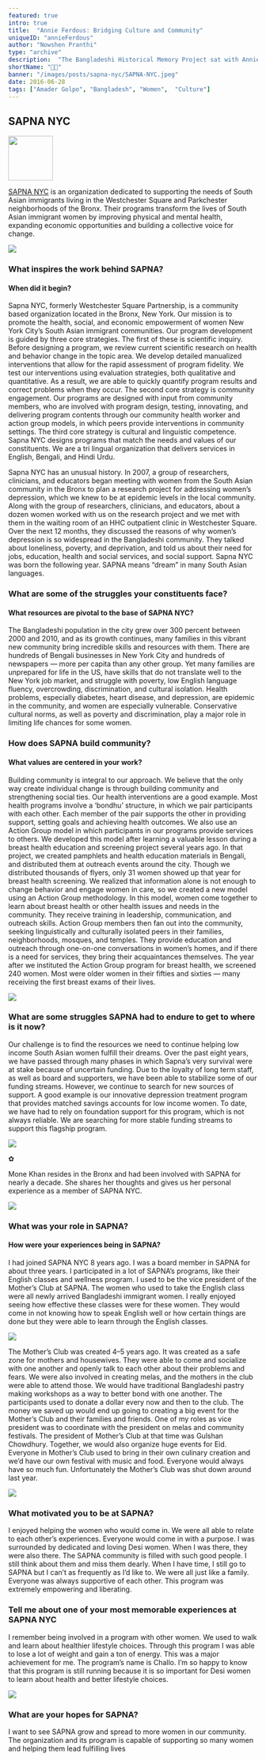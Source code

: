 ```yaml
---
featured: true
intro: true
title:  "Annie Ferdous: Bridging Culture and Community"
uniqueID: "annieFerdous"
author: "Nowshen Pranthi"
type: "archive"
description:  "The Bangladeshi Historical Memory Project sat with Annie Ferdous, a legendary Bangladeshi choreographer and dancer based in New York."
shortName: "💃🏾"
banner: "/images/posts/sapna-nyc/SAPNA-NYC.jpeg"
date: 2016-06-28
tags: ["Amader Golpo", "Bangladesh", "Women",  "Culture"]
---
```


## SAPNA NYC

<img width="90" src="/images/posts/sapna-nyc/sapna-logo.png" class="padding-top">

[SAPNA NYC](http://sapnanyc.org/) is an organization dedicated to supporting the needs of South Asian immigrants living in the Westchester Square and Parkchester neighborhoods of the Bronx. Their programs transform the lives of South Asian immigrant women by improving physical and mental health, expanding economic opportunities and building a collective voice for change.

<img src="/images/posts/sapna-nyc/group.jpeg" class="padding-top">

### What inspires the work behind SAPNA?
#### When did it begin?

Sapna NYC, formerly Westchester Square Partnership, is a community based organization located in the Bronx, New York. Our mission is to promote the health, social, and economic empowerment of women New York City’s South Asian immigrant communities. Our program development is guided by three core strategies. The first of these is scientific inquiry. Before designing a program, we review current scientific research on health and behavior change in the topic area. We develop detailed manualized interventions that allow for the rapid assessment of program fidelity. We test our interventions using evaluation strategies, both qualitative and quantitative. As a result, we are able to quickly quantify program results and correct problems when they occur. The second core strategy is community engagement. Our programs are designed with input from community members, who are involved with program design, testing, innovating, and delivering program contents through our community health worker and action group models, in which peers provide interventions in community settings. The third core strategy is cultural and linguistic competence. Sapna NYC designs programs that match the needs and values of our constituents. We are a tri lingual organization that delivers services in English, Bengali, and Hindi Urdu.

Sapna NYC has an unusual history. In 2007, a group of researchers, clinicians, and educators began meeting with women from the South Asian community in the Bronx to plan a research project for addressing women’s depression, which we knew to be at epidemic levels in the local community. Along with the group of researchers, clinicians, and educators, about a dozen women worked with us on the research project and we met with them in the waiting room of an HHC outpatient clinic in Westchester Square. Over the next 12 months, they discussed the reasons of why women’s depression is so widespread in the Bangladeshi community. They talked about loneliness, poverty, and deprivation, and told us about their need for jobs, education, health and social services, and social support. Sapna NYC was born the following year. SAPNA means “dream” in many South Asian languages.

### What are some of the struggles your constituents face?
#### What resources are pivotal to the base of SAPNA NYC?

The Bangladeshi population in the city grew over 300 percent between 2000 and 2010, and as its growth continues, many families in this vibrant new community bring incredible skills and resources with them. There are hundreds of Bengali businesses in New York City and hundreds of newspapers — more per capita than any other group. Yet many families are unprepared for life in the US, have skills that do not translate well to the New York job market, and struggle with poverty, low English language fluency, overcrowding, discrimination, and cultural isolation. Health problems, especially diabetes, heart disease, and depression, are epidemic in the community, and women are especially vulnerable. Conservative cultural norms, as well as poverty and discrimination, play a major role in limiting life chances for some women.

###  How does SAPNA build community?
#### What values are centered in your work?

Building community is integral to our approach. We believe that the only way create individual change is through building community and strengthening social ties. Our health interventions are a good example. Most health programs involve a ‘bondhu’ structure, in which we pair participants with each other. Each member of the pair supports the other in providing support, setting goals and achieving health outcomes.
We also use an Action Group model in which participants in our programs provide services to others. We developed this model after learning a valuable lesson during a breast health education and screening project several years ago. In that project, we created pamphlets and health education materials in Bengali, and distributed them at outreach events around the city. Though we distributed thousands of flyers, only 31 women showed up that year for breast health screening. We realized that information alone is not enough to change behavior and engage women in care, so we created a new model using an Action Group methodology. In this model, women come together to learn about breast health or other health issues and needs in the community. They receive training in leadership, communication, and outreach skills. Action Group members then fan out into the community, seeking linguistically and culturally isolated peers in their families, neighborhoods, mosques, and temples. They provide education and outreach through one-on-one conversations in women’s homes, and if there is a need for services, they bring their acquaintances themselves. The year after we instituted the Action Group program for breast health, we screened 240 women. Most were older women in their fifties and sixties — many receiving the first breast exams of their lives.

<img src="/images/posts/sapna-nyc/two.jpeg" class="padding-top">

### What are some struggles SAPNA had to endure to get to where is it now?

Our challenge is to find the resources we need to continue helping low income South Asian women fulfill their dreams. Over the past eight years, we have passed through many phases in which Sapna’s very survival were at stake because of uncertain funding. Due to the loyalty of long term staff, as well as board and supporters, we have been able to stabilize some of our funding streams. However, we continue to search for new sources of support. A good example is our innovative depression treatment program that provides matched savings accounts for low income women. To date, we have had to rely on foundation support for this program, which is not always reliable. We are searching for more stable funding streams to support this flagship program.

<img src="/images/posts/sapna-nyc/cake.jpeg" class="padding-top">

✿

Mone Khan resides in the Bronx and had been involved with SAPNA for nearly a decade. She shares her thoughts and gives us her personal experience as a member of SAPNA NYC.

<img src="/images/posts/sapna-nyc/mone.jpeg" class="padding-top">

### What was your role in SAPNA?
#### How were your experiences being in SAPNA?

I had joined SAPNA NYC 8 years ago. I was a board member in SAPNA for about three years. I participated in a lot of SAPNA’s programs, like their English classes and wellness program. I used to be the vice president of the Mother’s Club at SAPNA. The women who used to take the English class were all newly arrived Bangladeshi immigrant women. I really enjoyed seeing how effective these classes were for these women. They would come in not knowing how to speak English well or how certain things are done but they were able to learn through the English classes.

<img src="/images/posts/sapna-nyc/group2.jpeg" class="padding-top">

The Mother’s Club was created 4–5 years ago. It was created as a safe zone for mothers and housewives. They were able to come and socialize with one another and openly talk to each other about their problems and fears. We were also involved in creating melas, and the mothers in the club were able to attend those. We would have traditional Bangladeshi pastry making workshops as a way to better bond with one another. The participants used to donate a dollar every now and then to the club. The money we saved up would end up going to creating a big event for the Mother’s Club and their families and friends. One of my roles as vice president was to coordinate with the president on melas and community festivals. The president of Mother’s Club at that time was Gulshan Chowdhury. Together, we would also organize huge events for Eid. Everyone in Mother’s Club used to bring in their own culinary creation and we’d have our own festival with music and food. Everyone would always have so much fun. Unfortunately the Mother’s Club was shut down around last year.

<img src="/images/posts/sapna-nyc/poster.jpeg" class="padding-top">

### What motivated you to be at SAPNA?

I enjoyed helping the women who would come in. We were all able to relate to each other’s experiences. Everyone would come in with a purpose. I was surrounded by dedicated and loving Desi women. When I was there, they were also there. The SAPNA community is filled with such good people. I still think about them and miss them dearly. When I have time, I still go to SAPNA but I can’t as frequently as I’d like to. We were all just like a family. Everyone was always supportive of each other. This program was extremely empowering and liberating.

### Tell me about one of your most memorable experiences at SAPNA NYC

I remember being involved in a program with other women. We used to walk and learn about healthier lifestyle choices. Through this program I was able to lose a lot of weight and gain a ton of energy. This was a major achievement for me. The program’s name is Challo. I’m so happy to know that this program is still running because it is so important for Desi women to learn about health and better lifestyle choices.

<img src="/images/posts/sapna-nyc/SAPNA-NYC.jpeg" class="padding-top">

### What are your hopes for SAPNA?

I want to see SAPNA grow and spread to more women in our community. The organization and its program is capable of supporting so many women and helping them lead fulfilling lives
